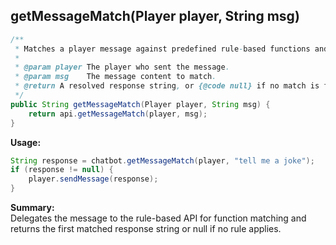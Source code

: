 ## getMessageMatch(Player player, String msg)

```java
/**
 * Matches a player message against predefined rule-based functions and returns the first response match.
 *
 * @param player The player who sent the message.
 * @param msg    The message content to match.
 * @return A resolved response string, or {@code null} if no match is found.
 */
public String getMessageMatch(Player player, String msg) {
    return api.getMessageMatch(player, msg);
}
```

**Usage:**
```java
String response = chatbot.getMessageMatch(player, "tell me a joke");
if (response != null) {
    player.sendMessage(response);
}
```

**Summary:**  
Delegates the message to the rule-based API for function matching and returns the first matched response string or null if no rule applies.
